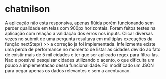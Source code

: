 # chatnilson
A aplicação não esta responsiva, apenas flúida porém funcionando sem perder qualidade em telas com 900px horizontais.
Foram feitos testes na aplicação com relação a validação dos erros nos inputs.
Clicar diversas vezes no submit de uma pergunta resultava em múltiplas execuções da função nextStep() >> a correção ja foi implementada.
Infelizmente existe uma perda de performance no momento de listar as cidades devido ao fato de existir mais de 5 mil cidades e ter que ser aplicado regex para filtra-las.
Nao e possivel pesquisar cidades utilizando o acento, o que dificulta um pouco a implementacao dessa funcionalidade.
Foi modificado um JSON para pegar apenas os dados relevantes e sem a acentuacao.